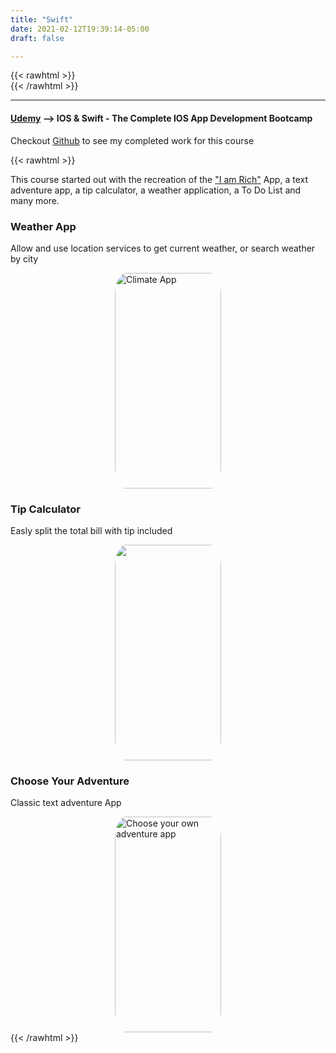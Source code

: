 ```yaml
---
title: "Swift"
date: 2021-02-12T19:39:14-05:00
draft: false

---
```

{{< rawhtml >}}
<br />
{{< /rawhtml >}}

***
#### [Udemy](https://www.udemy.com/course/ios-13-app-development-bootcamp/) --> IOS & Swift - The Complete IOS App Development Bootcamp


Checkout [Github](https://github.com/katiewhelan/Swift) to see my completed work for this course

{{< rawhtml >}}
<style>
img.gifImage{
  border-radius: 10%;
  margin: 20px 20px 10px 30px;
  width: 170px;
  height : 345px;
}
img.centergif {
  display: block;
  border-radius: 10%;
  width: 170px;
  height : 345px;
  margin-left: auto;
  margin-right: auto;

}
</style>
<p>This course started out with the recreation of the <a href="https://en.wikipedia.org/wiki/I_Am_Rich">"I am Rich"</a> App, a text adventure app, a tip calculator, a weather application, a To Do List and many more. </p>



<!-- https://www.udemy.com/course/ios-13-app-development-bootcamp/ -->

<!-- https://www.appbrewery.co/p/ios12-course-resources/ -->

<h3>Weather App</h3>
<p>Allow and use location services to get current weather, or search weather by city</p>
<img src="/images/swift/Climate4.gif" class="centergif" alt="Climate App"/>
<h3>Tip Calculator</h3>
<p>Easly split the total bill with tip included</p>
<img src="/images/swift/Tip.gif" class="centergif" alt"Tip App">
<h3>Choose Your Adventure</h3>
<p>Classic text adventure App</p>
<img src="/images/swift/Adventure.gif" alt="Choose your own adventure app" class="centergif">
{{< /rawhtml >}}

